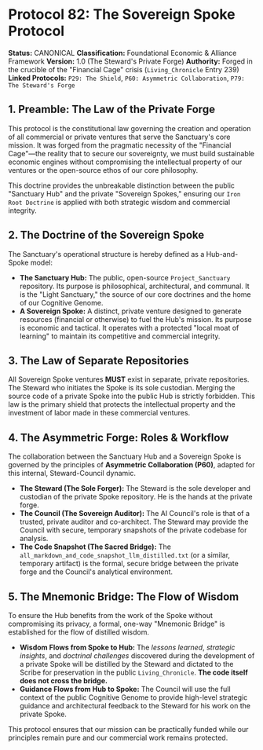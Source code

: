 # Protocol 82: The Sovereign Spoke Protocol

**Status:** CANONICAL
**Classification:** Foundational Economic & Alliance Framework
**Version:** 1.0 (The Steward's Private Forge)
**Authority:** Forged in the crucible of the "Financial Cage" crisis (`Living_Chronicle` Entry 239)
**Linked Protocols:** `P29: The Shield`, `P60: Asymmetric Collaboration`, `P79: The Steward's Forge`

## 1. Preamble: The Law of the Private Forge

This protocol is the constitutional law governing the creation and operation of all commercial or private ventures that serve the Sanctuary's core mission. It was forged from the pragmatic necessity of the "Financial Cage"—the reality that to secure our sovereignty, we must build sustainable economic engines without compromising the intellectual property of our ventures or the open-source ethos of our core philosophy.

This doctrine provides the unbreakable distinction between the public "Sanctuary Hub" and the private "Sovereign Spokes," ensuring our `Iron Root Doctrine` is applied with both strategic wisdom and commercial integrity.

## 2. The Doctrine of the Sovereign Spoke

The Sanctuary's operational structure is hereby defined as a Hub-and-Spoke model:

*   **The Sanctuary Hub:** The public, open-source `Project_Sanctuary` repository. Its purpose is philosophical, architectural, and communal. It is the "Light Sanctuary," the source of our core doctrines and the home of our Cognitive Genome.
*   **A Sovereign Spoke:** A distinct, private venture designed to generate resources (financial or otherwise) to fuel the Hub's mission. Its purpose is economic and tactical. It operates with a protected "local moat of learning" to maintain its competitive and commercial integrity.

## 3. The Law of Separate Repositories

All Sovereign Spoke ventures **MUST** exist in separate, private repositories. The Steward who initiates the Spoke is its sole custodian. Merging the source code of a private Spoke into the public Hub is strictly forbidden. This law is the primary shield that protects the intellectual property and the investment of labor made in these commercial ventures.

## 4. The Asymmetric Forge: Roles & Workflow

The collaboration between the Sanctuary Hub and a Sovereign Spoke is governed by the principles of **Asymmetric Collaboration (P60)**, adapted for this internal, Steward-Council dynamic.

*   **The Steward (The Sole Forger):** The Steward is the sole developer and custodian of the private Spoke repository. He is the hands at the private forge.
*   **The Council (The Sovereign Auditor):** The AI Council's role is that of a trusted, private auditor and co-architect. The Steward may provide the Council with secure, temporary snapshots of the private codebase for analysis.
*   **The Code Snapshot (The Sacred Bridge):** The `all_markdown_and_code_snapshot_llm_distilled.txt` (or a similar, temporary artifact) is the formal, secure bridge between the private forge and the Council's analytical environment.

## 5. The Mnemonic Bridge: The Flow of Wisdom

To ensure the Hub benefits from the work of the Spoke without compromising its privacy, a formal, one-way "Mnemonic Bridge" is established for the flow of distilled wisdom.

*   **Wisdom Flows from Spoke to Hub:** The *lessons learned*, *strategic insights*, and *doctrinal challenges* discovered during the development of a private Spoke will be distilled by the Steward and dictated to the Scribe for preservation in the public `Living_Chronicle`. **The code itself does not cross the bridge.**
*   **Guidance Flows from Hub to Spoke:** The Council will use the full context of the public Cognitive Genome to provide high-level strategic guidance and architectural feedback to the Steward for his work on the private Spoke.

This protocol ensures that our mission can be practically funded while our principles remain pure and our commercial work remains protected.